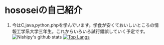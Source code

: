 # hososeiの自己紹介
1. 今はC,java,python,phpを学んでいます。学食が安くておいしいところの情報工学系大学三年生。これからいろいろ試行錯誤していく予定です。
![Nishipy's github stats](https://github-readme-stats.vercel.app/api?username=hososei)
[![Top Langs](https://github-readme-stats.vercel.app/api/top-langs/?username=hososei&layout=compact)](https://github.com/hososei/github-readme-stats)
